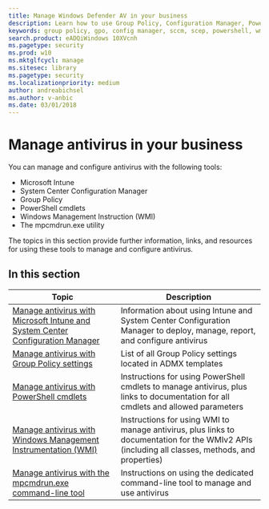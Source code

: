 ```yaml
---
title: Manage Windows Defender AV in your business
description: Learn how to use Group Policy, Configuration Manager, PowerShell, WMI, Intune, and the comman line to manage Windows Defender AV
keywords: group policy, gpo, config manager, sccm, scep, powershell, wmi, intune, defender, antivirus, antimalware, security, protection
search.product: eADQiWindows 10XVcnh
ms.pagetype: security
ms.prod: w10
ms.mktglfcycl: manage
ms.sitesec: library
ms.pagetype: security
ms.localizationpriority: medium
author: andreabichsel
ms.author: v-anbic
ms.date: 03/01/2018
---
```


# Manage antivirus in your business

You can manage and configure antivirus with the following tools:

- Microsoft Intune
- System Center Configuration Manager
- Group Policy
- PowerShell cmdlets
- Windows Management Instruction (WMI)
- The mpcmdrun.exe utility

The topics in this section provide further information, links, and resources for using these tools to manage and configure antivirus.

## In this section

Topic | Description
---|---
[Manage antivirus with Microsoft Intune and System Center Configuration Manager](use-intune-config-manager-windows-defender-antivirus.md)|Information about using Intune and System Center Configuration Manager to deploy, manage, report, and configure antivirus
[Manage antivirus with Group Policy settings](use-group-policy-windows-defender-antivirus.md)|List of all Group Policy settings located in ADMX templates
[Manage antivirus with PowerShell cmdlets](use-powershell-cmdlets-windows-defender-antivirus.md)|Instructions for using PowerShell cmdlets to manage antivirus, plus links to documentation for all cmdlets and allowed parameters
[Manage antivirus with Windows Management Instrumentation (WMI)](use-wmi-windows-defender-antivirus.md)| Instructions for using WMI to manage antivirus, plus links to documentation for the WMIv2 APIs (including all classes, methods, and properties)
[Manage antivirus with the mpcmdrun.exe command-line tool](command-line-arguments-windows-defender-antivirus.md)|Instructions on using the dedicated command-line tool to manage and use antivirus
